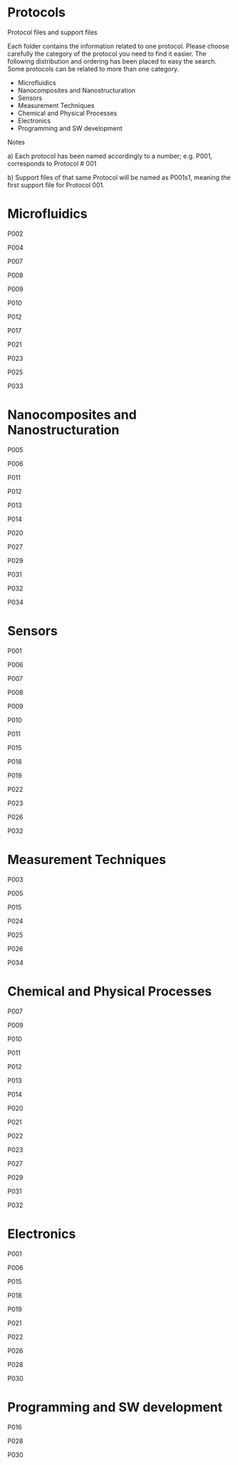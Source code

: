 # Protocols
Protocol files and support files

Each folder contains the information related to one protocol. Please choose carefully the category of the protocol you need to find it easier. The following distribution and ordering has been placed to easy the search. Some protocols can be related to more than one category.

- Microfluidics
- Nanocomposites and Nanostructuration
- Sensors
- Measurement Techniques
- Chemical and Physical Processes
- Electronics
- Programming and SW development

Notes

a) Each protocol has been named accordingly to a number; e.g. P001, corresponds to Protocol # 001

b) Support files of that same Protocol will be named as P001s1, meaning the first support file for Protocol 001.

# Microfluidics

P002

P004

P007

P008

P009

P010

P012

P017

P021

P023

P025

P033

# Nanocomposites and Nanostructuration

P005

P006

P011

P012

P013

P014

P020

P027

P029

P031

P032

P034

# Sensors

P001

P006

P007

P008

P009

P010

P011

P015

P018

P019

P022

P023

P026

P032


# Measurement Techniques

P003

P005

P015

P024

P025

P026

P034

# Chemical and Physical Processes

P007

P009

P010

P011

P012

P013

P014

P020

P021

P022

P023

P027

P029

P031

P032


# Electronics

P001

P006

P015

P018

P019

P021

P022

P026

P028

P030

# Programming and SW development

P016

P028

P030

